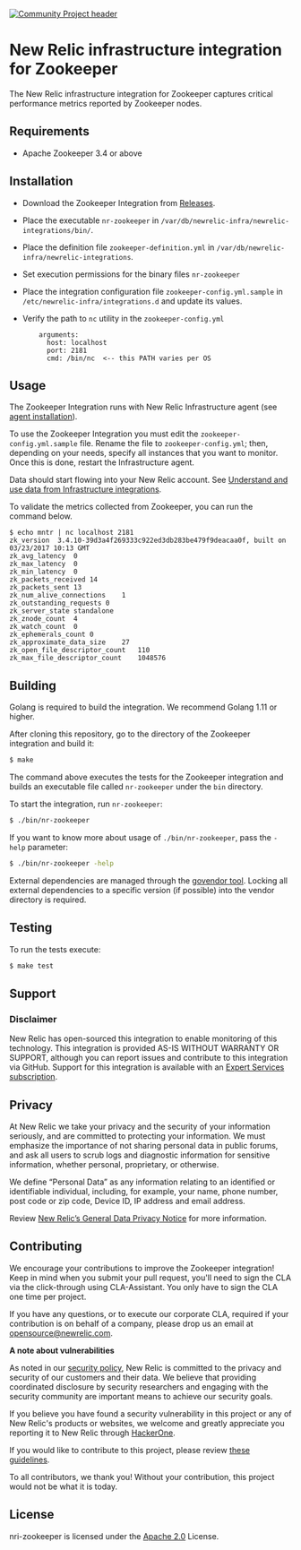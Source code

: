 [![Community Project header](https://github.com/newrelic/open-source-office/raw/master/examples/categories/images/Community_Project.png)](https://github.com/newrelic/open-source-office/blob/master/examples/categories/index.md#community-project)

# New Relic infrastructure integration for Zookeeper

The New Relic infrastructure integration for Zookeeper captures critical performance metrics reported by Zookeeper nodes.

## Requirements

* Apache Zookeeper 3.4 or above

## Installation 

* Download the Zookeeper Integration from [Releases](https://github.com/newrelic/nri-zookeeper/releases).
* Place the executable `nr-zookeeper` in `/var/db/newrelic-infra/newrelic-integrations/bin/`.
* Place the definition file `zookeeper-definition.yml` in `/var/db/newrelic-infra/newrelic-integrations`.
* Set execution permissions for the binary files `nr-zookeeper`
* Place the integration configuration file `zookeeper-config.yml.sample` in `/etc/newrelic-infra/integrations.d` and update its values.
* Verify the path to  `nc` utility in the  `zookeeper-config.yml`  

  ```
      arguments:
        host: localhost
        port: 2181
        cmd: /bin/nc  <-- this PATH varies per OS
  ```

## Usage

The Zookeeper Integration runs with New Relic Infrastructure agent (see [agent installation](https://docs.newrelic.com/docs/infrastructure/new-relic-infrastructure/installation/install-infrastructure-linux)).

To use the Zookeeper Integration you must edit the `zookeeper-config.yml.sample` file. Rename the file to `zookeeper-config.yml`; then, depending on your needs, specify all instances that you want to monitor. Once this is done, restart the Infrastructure agent.

Data should start flowing into your New Relic account. See [Understand and use data from Infrastructure integrations](https://docs.newrelic.com/docs/integrations/infrastructure-integrations/get-started/understand-use-data-infrastructure-integrations).

To validate the metrics collected from Zookeeper, you can run the command below.  

```
$ echo mntr | nc localhost 2181
zk_version	3.4.10-39d3a4f269333c922ed3db283be479f9deacaa0f, built on 03/23/2017 10:13 GMT
zk_avg_latency	0
zk_max_latency	0
zk_min_latency	0
zk_packets_received	14
zk_packets_sent	13
zk_num_alive_connections	1
zk_outstanding_requests	0
zk_server_state	standalone
zk_znode_count	4
zk_watch_count	0
zk_ephemerals_count	0
zk_approximate_data_size	27
zk_open_file_descriptor_count	110
zk_max_file_descriptor_count	1048576
```

## Building

Golang is required to build the integration. We recommend Golang 1.11 or higher.

After cloning this repository, go to the directory of the Zookeeper integration and build it:

```bash
$ make
```

The command above executes the tests for the Zookeeper integration and builds an executable file called `nr-zookeeper` under the `bin` directory. 

To start the integration, run `nr-zookeeper`:

```bash
$ ./bin/nr-zookeeper
```

If you want to know more about usage of `./bin/nr-zookeeper`, pass the `-help` parameter:

```bash
$ ./bin/nr-zookeeper -help
```

External dependencies are managed through the [govendor tool](https://github.com/kardianos/govendor). Locking all external dependencies to a specific version (if possible) into the vendor directory is required.

## Testing

To run the tests execute:

```bash
$ make test
```

## Support

### Disclaimer

New Relic has open-sourced this integration to enable monitoring of this technology. This integration is provided AS-IS WITHOUT WARRANTY OR SUPPORT, although you can report issues and contribute to this integration via GitHub. Support for this integration is available with an [Expert Services subscription](https://newrelic.com/expertservices).

## Privacy

At New Relic we take your privacy and the security of your information seriously, and are committed to protecting your information. We must emphasize the importance of not sharing personal data in public forums, and ask all users to scrub logs and diagnostic information for sensitive information, whether personal, proprietary, or otherwise.

We define “Personal Data” as any information relating to an identified or identifiable individual, including, for example, your name, phone number, post code or zip code, Device ID, IP address and email address.

Review [New Relic’s General Data Privacy Notice](https://newrelic.com/termsandconditions/privacy) for more information.

## Contributing

We encourage your contributions to improve the Zookeeper integration! Keep in mind when you submit your pull request, you'll need to sign the CLA via the click-through using CLA-Assistant. You only have to sign the CLA one time per project.

If you have any questions, or to execute our corporate CLA, required if your contribution is on behalf of a company,  please drop us an email at opensource@newrelic.com.

**A note about vulnerabilities**

As noted in our [security policy](/SECURITY.md), New Relic is committed to the privacy and security of our customers and their data. We believe that providing coordinated disclosure by security researchers and engaging with the security community are important means to achieve our security goals.

If you believe you have found a security vulnerability in this project or any of New Relic's products or websites, we welcome and greatly appreciate you reporting it to New Relic through [HackerOne](https://hackerone.com/newrelic).

If you would like to contribute to this project, please review [these guidelines](./CONTRIBUTING.md).

To all contributors, we thank you!  Without your contribution, this project would not be what it is today.

## License
nri-zookeeper is licensed under the [Apache 2.0](http://apache.org/licenses/LICENSE-2.0.txt) License.
